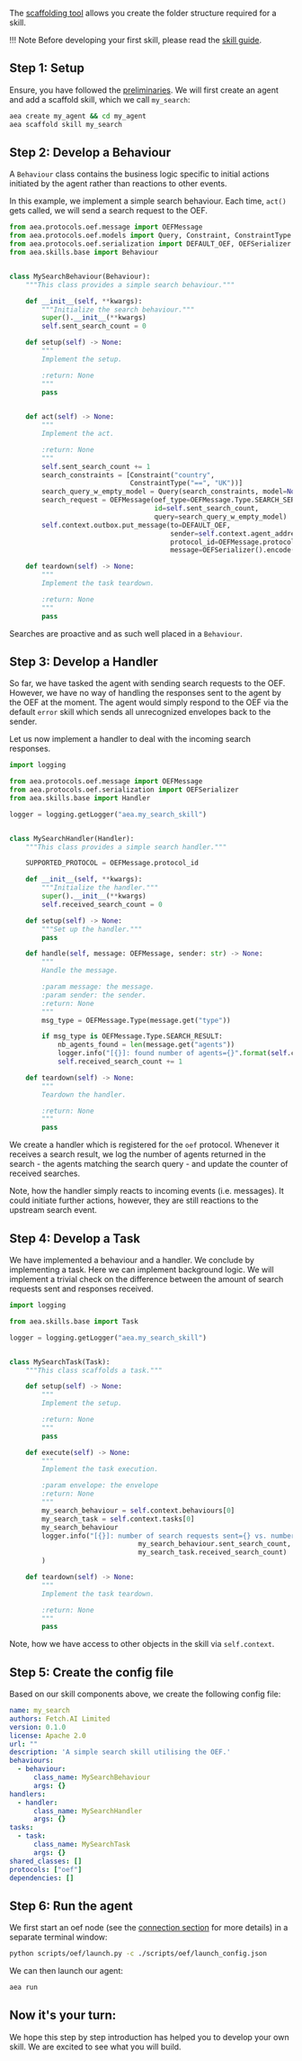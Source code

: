 The <a href="../scaffolding/">scaffolding tool</a> allows you create the folder structure required for a skill.

!!!	Note
	Before developing your first skill, please read the <a href="../skill/">skill guide</a>.

## Step 1: Setup

Ensure, you have followed the <a href="../quickstart/">preliminaries</a>. We will first create an agent and add a scaffold skill, which we call `my_search`:

``` bash
aea create my_agent && cd my_agent
aea scaffold skill my_search
```

## Step 2: Develop a Behaviour

A `Behaviour` class contains the business logic specific to initial actions initiated by the agent rather than reactions to other events.

In this example, we implement a simple search behaviour. Each time, `act()` gets called, we will send a search request to the OEF.

``` python
from aea.protocols.oef.message import OEFMessage
from aea.protocols.oef.models import Query, Constraint, ConstraintType
from aea.protocols.oef.serialization import DEFAULT_OEF, OEFSerializer
from aea.skills.base import Behaviour


class MySearchBehaviour(Behaviour):
    """This class provides a simple search behaviour."""

    def __init__(self, **kwargs):
        """Initialize the search behaviour."""
        super().__init__(**kwargs)
        self.sent_search_count = 0

    def setup(self) -> None:
        """
        Implement the setup.

        :return: None
        """
        pass
        

    def act(self) -> None:
        """
        Implement the act.

        :return: None
        """
        self.sent_search_count += 1
        search_constraints = [Constraint("country",
        	                  ConstraintType("==", "UK"))]
        search_query_w_empty_model = Query(search_constraints, model=None)
        search_request = OEFMessage(oef_type=OEFMessage.Type.SEARCH_SERVICES,
                                    id=self.sent_search_count,
                                    query=search_query_w_empty_model)
        self.context.outbox.put_message(to=DEFAULT_OEF,
                                        sender=self.context.agent_address,
                                        protocol_id=OEFMessage.protocol_id,
                                        message=OEFSerializer().encode(search_request))

    def teardown(self) -> None:
        """
        Implement the task teardown.

        :return: None
        """
        pass
```

Searches are proactive and as such well placed in a `Behaviour`.


## Step 3: Develop a Handler

So far, we have tasked the agent with sending search requests to the OEF. However, we have no way of handling the responses sent to the agent by the OEF at the moment. The agent would simply respond to the OEF via the default `error` skill which sends all unrecognized envelopes back to the sender.

Let us now implement a handler to deal with the incoming search responses.


``` python
import logging

from aea.protocols.oef.message import OEFMessage
from aea.protocols.oef.serialization import OEFSerializer
from aea.skills.base import Handler

logger = logging.getLogger("aea.my_search_skill")


class MySearchHandler(Handler):
    """This class provides a simple search handler."""

    SUPPORTED_PROTOCOL = OEFMessage.protocol_id

    def __init__(self, **kwargs):
        """Initialize the handler."""
        super().__init__(**kwargs)
        self.received_search_count = 0

    def setup(self) -> None:
        """Set up the handler."""
		pass

    def handle(self, message: OEFMessage, sender: str) -> None:
        """
        Handle the message.

        :param message: the message.
        :param sender: the sender.
        :return: None
        """
        msg_type = OEFMessage.Type(message.get("type"))

        if msg_type is OEFMessage.Type.SEARCH_RESULT:
            nb_agents_found = len(message.get("agents"))
            logger.info("[{}]: found number of agents={}".format(self.context.agent_name, nb_agents_found))
            self.received_search_count += 1

    def teardown(self) -> None:
        """
        Teardown the handler.

        :return: None
        """
        pass
```

We create a handler which is registered for the `oef` protocol. Whenever it receives a search result, we log the number of agents returned in the search - the agents matching the search query - and update the counter of received searches.

Note, how the handler simply reacts to incoming events (i.e. messages). It could initiate further actions, however, they are still reactions to the upstream search event.


## Step 4: Develop a Task

We have implemented a behaviour and a handler. We conclude by implementing a task. Here we can implement background logic. We will implement a trivial check on the difference between the amount of search requests sent and responses received.


```python
import logging

from aea.skills.base import Task

logger = logging.getLogger("aea.my_search_skill")


class MySearchTask(Task):
    """This class scaffolds a task."""

    def setup(self) -> None:
        """
        Implement the setup.

        :return: None
        """
        pass

    def execute(self) -> None:
        """
        Implement the task execution.

        :param envelope: the envelope
        :return: None
        """
        my_search_behaviour = self.context.behaviours[0]
        my_search_task = self.context.tasks[0]
        my_search_behaviour
        logger.info("[{}]: number of search requests sent={} vs. number of search responses received={}".format(self.context.agent_name,
        	                    my_search_behaviour.sent_search_count,
        	                    my_search_task.received_search_count)
        )

    def teardown(self) -> None:
        """
        Implement the task teardown.

        :return: None
        """
	    pass
```

Note, how we have access to other objects in the skill via `self.context`.


## Step 5: Create the config file

Based on our skill components above, we create the following config file:

```yaml
name: my_search
authors: Fetch.AI Limited
version: 0.1.0
license: Apache 2.0
url: ""
description: 'A simple search skill utilising the OEF.'
behaviours:
  - behaviour:
      class_name: MySearchBehaviour
      args: {}
handlers:
  - handler:
      class_name: MySearchHandler
      args: {}
tasks:
  - task:
      class_name: MySearchTask
      args: {}
shared_classes: []
protocols: ["oef"]
dependencies: []
```

## Step 6: Run the agent

We first start an oef node (see the <a href="../connection/">connection section</a> for more details) in a separate terminal window:

```bash
python scripts/oef/launch.py -c ./scripts/oef/launch_config.json
```

We can then launch our agent:
```bash
aea run
```

## Now it's your turn:

We hope this step by step introduction has helped you to develop your own skill. We are excited to see what you will build.

